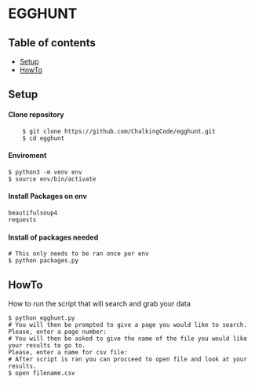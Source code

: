 # EGGHUNT

## Table of contents
* [Setup](#setup)
* [HowTo](#howto)

## Setup

#### Clone repository 

        $ git clone https://github.com/ChalkingCode/egghunt.git
        $ cd egghunt

#### Enviroment 

	$ python3 -m venv env
	$ source env/bin/activate

#### Install Packages on env

	beautifulsoup4
	requests

#### Install of packages needed
	
	# This only needs to be ran once per env 
	$ python packages.py

## HowTo

How to run the script that will search and grab your data  

	$ python egghunt.py 
	# You will then be prompted to give a page you would like to search.
	Please, enter a page number:
	# You will then be asked to give the name of the file you would like your results to go to.
	Please, enter a name for csv file:
	# After script is ran you can procceed to open file and look at your results.
	$ open filename.csv 

	  

